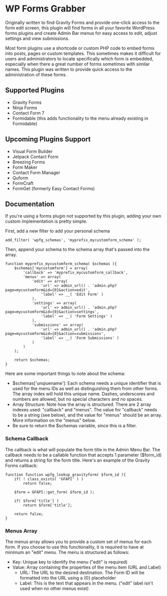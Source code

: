 # WP Forms Grabber

Originally written to find Gravity Forms and provide one-click access to the form edit screen, this plugin will find forms in all your favorite WordPress forms plugins and create Admin Bar menus for easy access to edit, adjust settings and view submissions.

Most form plugins use a shortcode or custom PHP code to embed forms into posts, pages or custom templates. This sometimes makes it difficult for users and administrators to locate specifically which form is embedded, especially when there a great number of forms sometimes with similar names. This plugin was written to provide quick access to the administration of these forms.

## Supported Plugins

 - Gravity Forms
 - Ninja Forms
 - Contact Form 7
 - Formidable (this adds functionality to the menu already existing in Formidable)

## Upcoming Plugins Support

 - Visual Form Builder
 - Jetpack Contact Form
 - Breezing Forms
 - Form Maker
 - Contact Form Manager
 - Quform
 - FormCraft
 - FormGet (formerly Easy Contact Forms)

## Documentation

If you're using a forms plugin not supported by this plugin, adding your own custom implementation is pretty simple.

First, add a new filter to add your personal schema

	add_filter( 'wpfg_schemas', 'myprefix_mycustomform_schema' );

Then, append your schema to the schema array that's passed into the array.

	function myprefix_mycustomform_schema( $schemas ){
		$schemas['mycustomform'] = array(
			'callback' => 'myprefix_mycustomform_callback',
			'menus' => array(
				'edit' => array(
					'url' => admin_url() . 'admin.php?page=mycustomform&id={0}&action=edit',
					'label' => __( 'Edit Form' )
				),
				'settings' => array(
					'url' => admin_url() . 'admin.php?page=mycustomform&id={0}&action=settings',
					'label' => __( 'Form Settings' )
				),
				'submissions' => array(
					'url' => admin_url() . 'admin.php?page=mycustomform&id={0}&action=submissions',
					'label' => __( 'Form Submissions' )
				)
			)
		);
		
		return $schemas;
	}

Here are some important things to note about the schema:

 - $schemas['unqiuename']: Each schema needs a unique identifier that is used for the menu IDs as well as distinguishing them from other forms. The array index will hold this unique name. Dashes, underscores and numbers are allowed, but no special characters and no spaces.
 - Array Structure: Note how the array is structured. There are 2 array indexes used: "callback" and "menus". The value for "callback" needs to be a string (see below), and the value for "menus" should be an array. More information on the "menus" below.
 - Be sure to return the $schemas variable, since this is a filter.

### Schema Callback

The callback is what will populate the form title in the Admin Menu Bar. The callback needs to be a callable function that accepts 1 parameter ($form_id) and returns a string for the form title. Here's an example of the Gravity Forms callback:

	function function wpfg_lookup_gravityform( $form_id ){
		if( ! class_exists( 'GFAPI' ) )
			return false;
			
		$form = GFAPI::get_form( $form_id );
		
		if( $form['title'] )
			return $form['title'];
	
		return false;
	}

### Menus Array

The menus array allows you to provide a custom set of menus for each form. If you choose to use this functionality, it is required to have at minimum an "edit" menu. The menu is structured as follows:

 - Key: Unique key to identify the menu ("edit" is required)
 - Value: Array containing the properties of the menu item (URL and Label)
 	- URL: The URL to the desired destination. The Form ID will be formatted into the URL using a {0} placeholder
 	- Label: This is the text that appears in the menu. ("edit" label isn't used when no other menus exist)
